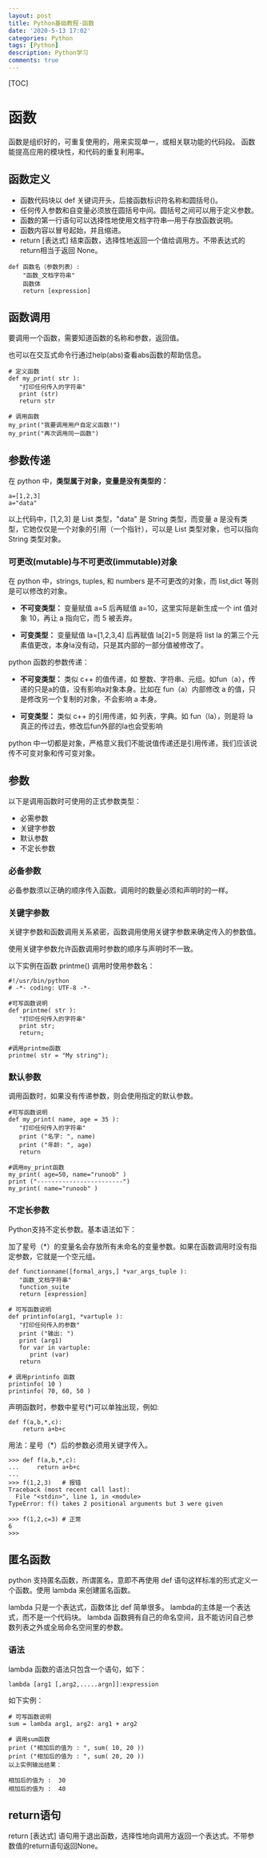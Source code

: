 ```yaml
---
layout: post
title: Python基础教程-函数
date: '2020-5-13 17:02'
categories: Python
tags: [Python]
description: Python学习
comments: true
---
```


[TOC]

# 函数  

函数是组织好的，可重复使用的，用来实现单一，或相关联功能的代码段。
函数能提高应用的模块性，和代码的重复利用率。
## 函数定义

- 函数代码块以 def 关键词开头，后接函数标识符名称和圆括号()。
- 任何传入参数和自变量必须放在圆括号中间。圆括号之间可以用于定义参数。
- 函数的第一行语句可以选择性地使用文档字符串—用于存放函数说明。
- 函数内容以冒号起始，并且缩进。
- return [表达式] 结束函数，选择性地返回一个值给调用方。不带表达式的return相当于返回 None。


```
def 函数名（参数列表）:
    "函数_文档字符串"
    函数体
    return [expression]
```

## 函数调用

要调用一个函数，需要知道函数的名称和参数，返回值。

也可以在交互式命令行通过help(abs)查看abs函数的帮助信息。

```
# 定义函数
def my_print( str ):
   "打印任何传入的字符串"
   print (str)
   return str
 
# 调用函数
my_print("我要调用用户自定义函数!")
my_print("再次调用同一函数")
```

## 参数传递
在 python 中，**类型属于对象，变量是没有类型的：**

```
a=[1,2,3]
a="data"
```

以上代码中，[1,2,3] 是 List 类型，"data" 是 String 类型，而变量 a 是没有类型，它她仅仅是一个对象的引用（一个指针），可以是 List 类型对象，也可以指向 String 类型对象。

### 可更改(mutable)与不可更改(immutable)对象
在 python 中，strings, tuples, 和 numbers 是不可更改的对象，而 list,dict 等则是可以修改的对象。

- **不可变类型：** 变量赋值 a=5 后再赋值 a=10，这里实际是新生成一个 int 值对象 10，再让 a 指向它，而 5 被丢弃。

- **可变类型：** 变量赋值 la=[1,2,3,4] 后再赋值 la[2]=5 则是将 list la 的第三个元素值更改，本身la没有动，只是其内部的一部分值被修改了。

python 函数的参数传递：

- **不可变类型：** 类似 c++ 的值传递，如 整数、字符串、元组。如fun（a），传递的只是a的值，没有影响a对象本身。比如在 fun（a）内部修改 a 的值，只是修改另一个复制的对象，不会影响 a 本身。

- **可变类型：** 类似 c++ 的引用传递，如 列表，字典。如 fun（la），则是将 la 真正的传过去，修改后fun外部的la也会受影响

python 中一切都是对象，严格意义我们不能说值传递还是引用传递，我们应该说传不可变对象和传可变对象。


## 参数
以下是调用函数时可使用的正式参数类型：

- 必需参数
- 关键字参数
- 默认参数
- 不定长参数

### 必备参数
必备参数须以正确的顺序传入函数。调用时的数量必须和声明时的一样。

### 关键字参数
关键字参数和函数调用关系紧密，函数调用使用关键字参数来确定传入的参数值。

使用关键字参数允许函数调用时参数的顺序与声明时不一致。

以下实例在函数 printme() 调用时使用参数名：


```
#!/usr/bin/python
# -*- coding: UTF-8 -*-
 
#可写函数说明
def printme( str ):
   "打印任何传入的字符串"
   print str;
   return;
 
#调用printme函数
printme( str = "My string");
```

### 默认参数

调用函数时，如果没有传递参数，则会使用指定的默认参数。

```
#可写函数说明
def my_print( name, age = 35 ):
   "打印任何传入的字符串"
   print ("名字: ", name)
   print ("年龄: ", age)
   return
 
#调用my_print函数
my_print( age=50, name="runoob" )
print ("------------------------")
my_print( name="runoob" )
```

### 不定长参数

Python支持不定长参数。基本语法如下：

加了星号（*）的变量名会存放所有未命名的变量参数。如果在函数调用时没有指定参数，它就是一个空元组。

```
def functionname([formal_args,] *var_args_tuple ):
   "函数_文档字符串"
   function_suite
   return [expression]
```

```
# 可写函数说明
def printinfo(arg1, *vartuple ):
   "打印任何传入的参数"
   print ("输出: ")
   print (arg1)
   for var in vartuple:
      print (var)
   return
 
# 调用printinfo 函数
printinfo( 10 )
printinfo( 70, 60, 50 )
```

声明函数时，参数中星号(*)可以单独出现，例如:

```
def f(a,b,*,c):
    return a+b+c
```
    
用法：星号（*）后的参数必须用关键字传入。


```
>>> def f(a,b,*,c):
...     return a+b+c
... 
>>> f(1,2,3)   # 报错
Traceback (most recent call last):
  File "<stdin>", line 1, in <module>
TypeError: f() takes 2 positional arguments but 3 were given  

>>> f(1,2,c=3) # 正常
6
>>>
```

## 匿名函数
python 支持匿名函数，所谓匿名，意即不再使用 def 语句这样标准的形式定义一个函数。使用 lambda 来创建匿名函数。

lambda 只是一个表达式，函数体比 def 简单很多。
lambda的主体是一个表达式，而不是一个代码块。
lambda 函数拥有自己的命名空间，且不能访问自己参数列表之外或全局命名空间里的参数。

### 语法
lambda 函数的语法只包含一个语句，如下：

```
lambda [arg1 [,arg2,.....argn]]:expression
```

如下实例：

```
# 可写函数说明
sum = lambda arg1, arg2: arg1 + arg2
 
# 调用sum函数
print ("相加后的值为 : ", sum( 10, 20 ))
print ("相加后的值为 : ", sum( 20, 20 ))
以上实例输出结果：

相加后的值为 :  30
相加后的值为 :  40
```

## return语句
return [表达式] 语句用于退出函数，选择性地向调用方返回一个表达式。不带参数值的return语句返回None。
